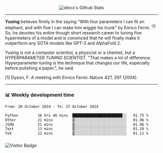 <div align="center">
    <img align="center" src="https://github-readme-stats.vercel.app/api?username=idocx&show_icons=true&count_private=true&hide_border=true" alt="idocx's Github Stats"></img>
</div>

---

**Yuxing** believes firmly in the saying "With four parameters I can fit an elephant, and with five I can make him wiggle his trunk" by Enrico Fermi. <sup>[1]</sup> So, he devotes his entire though short research career to tuning five hypermeters of a model and is convinced that he will finally make it outperform any SOTA models like GPT-3 and AlphaFold 2.

Yuxing is not a computer scientist, a physicist or a chemist, but a *HYPERPARAMETER TUNING SCIENTIST*. "That makes a lot of difference. Hyperparameter tuning is the technique that changes our life, especially before pulishing a paper.", he said.

[1] Dyson, F. A meeting with Enrico Fermi. Nature 427, 297 (2004).


---

### 📊 Weekly development time
<!--START_SECTION:waka-->

```txt
From: 20 October 2024 - To: 27 October 2024

Python         16 hrs 46 mins  ███████████████████████░░   91.75 %
Other          21 mins         ▒░░░░░░░░░░░░░░░░░░░░░░░░   01.96 %
JSON           21 mins         ▒░░░░░░░░░░░░░░░░░░░░░░░░   01.96 %
Text           13 mins         ▒░░░░░░░░░░░░░░░░░░░░░░░░   01.20 %
TeX            12 mins         ▒░░░░░░░░░░░░░░░░░░░░░░░░   01.11 %
```

<!--END_SECTION:waka-->

### 

![Visitor Badge](https://visitor-badge.laobi.icu/badge?page_id=idocx.idocx)